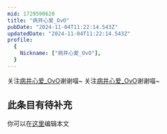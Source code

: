 ```yaml
---
mid: 1729590620
title: "病井心爱_OvO"
pubDate: "2024-11-04T11:22:14.543Z"
updatedDate: "2024-11-04T11:22:14.543Z"
profile:
  {
    Nickname: ["病井心爱_OvO"],
  }
---
```


关注[病井心爱_OvO](https://space.bilibili.com/1729590620)谢谢喵~ 关注[病井心爱_OvO](https://space.bilibili.com/1729590620)谢谢喵~

## 此条目有待补充
你可以在[这里](https://github.com/Yuhanawa/VTuber.ICU-Content/edit/master/v/病井心爱_OvO/index.md)编辑本文
